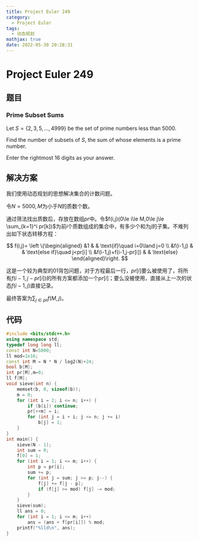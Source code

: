 ```yaml
---
title: Project Euler 249
category:
  - Project Euler
tags:
  - 动态规划
mathjax: true
date: 2022-05-30 20:28:31
---
```


<escape><!-- more --></escape>

# Project Euler 249

## 题目

### Prime Subset Sums

Let $S = \{2, 3, 5, \dots, 4999\}$ be the set of prime numbers less than $5000$.

Find the number of subsets of $S$, the sum of whose elements is a prime number.

Enter the rightmost $16$ digits as your answer.

## 解决方案

我们使用动态规划的思想解决集合的计数问题。

令$N=5000,M$为小于$N$的质数个数。

通过筛法找出质数后，存放在数组$pr$中。令$f(i,j)(0\le i\le M,0\le j\le \sum_{k=1}^i pr[k])$为前$i$个质数组成的集合中，有多少个和为$j$的子集。不难列出如下状态转移方程：

$$
f(i,j)=
\left \{\begin{aligned}
  &1  & & \text{if}\quad i=0\land j=0 \\
  &f(i-1,j) & & \text{else if}\quad j<pr[i] \\
  &f(i-1,j)+f(i-1,j-pr[i]) & & \text{else}
\end{aligned}\right.
$$

这是一个较为典型的01背包问题，对于方程最后一行，$pr[i]$要么被使用了，将所有$f(i-1,j-pr[i])$的所有方案都添加一个$pr[i]$；要么没被使用，直接从上一次的状态$f(i-1,j)$直接记录。

最终答案为$\sum_{j\in pr}f(M,j)$。

## 代码

```C++
#include <bits/stdc++.h>
using namespace std;
typedef long long ll;
const int N=5000;
ll mod=1e16;
const int M = N * N / log2(N)+24;
bool b[M];
int pr[M],m=0;
ll f[M];
void sieve(int n) {
    memset(b, 0, sizeof(b));
    m = 0;
    for (int i = 2; i <= n; i++) {
        if (b[i]) continue;
        pr[++m] = i;
        for (int j = i + i; j <= n; j += i)
            b[j] = 1;
    }
}
int main() {
    sieve(N - 1);
    int sum = 0;
    f[0] = 1;
    for (int i = 1; i <= m; i++) {
        int p = pr[i];
        sum += p;
        for (int j = sum; j >= p; j--) {
            f[j] += f[j - p];
            if (f[j] >= mod) f[j] -= mod;
        }
    }
    sieve(sum);
    ll ans = 0;
    for (int i = 1; i <= m; i++)
        ans = (ans + f[pr[i]]) % mod;
    printf("%lld\n", ans);
}
```
